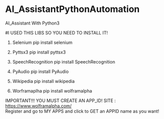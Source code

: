 # AI_AssistantPythonAutomation
AI_Assistant With Python3


#I USED THIS LIBS SO YOU NEED TO INSTALL IT!
1. Selenium
pip install selenium

2. Pyttsx3
pip install pyttsx3

3. SpeechRecognition
pip install SpeechRecognition

4. PyAudio
pip install PyAudio

5. Wikipedia
pip install wikipedia

6. Worframaplha
pip install wolframalpha

IMPORTANT!!! YOU MUST CREATE AN APP_ID! 
SITE : https://www.wolframalpha.com/ <br>
Register and go to MY APPS  and click to GET an APPID name as you want!
